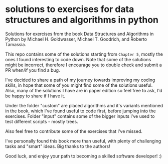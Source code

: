 # solutions to exercises for data structures and algorithms in python
Solutions for exercises from the book Data Structures and Algorithms in Python by Michael H. Goldwasser, Michael T. Goodrich, and Roberto Tamassia.

This repo contains some of the solutions starting from `Chapter 5`, mostly the ones I found interesting to code down. Note that some of the solutions might be incorrect, 
therefore I encourage you to double check and submit a PR when/if you find a bug.

I've decided to share a path of my journey towards improving my coding skills, in hope that some of you might find some of the solutions useful. Also, many of
the solutions I have are in paper edition so feel free to ask, I'd be happy to share if I have it.

Under the folder "custom" are placed algorithms and it's variants mentioned in the book, which I've found useful to code first, before jumping into the exercises. Folder
"input" contains some of the bigger inputs I've used to test different scripts - mostly trees.

Also feel free to contribute some of the exercises that I've missed.

I've personally found this book more than useful, with plenty of challenging tasks and "smart" ideas. Big thanks to the authors! 

Good luck, and enjoy your path to becoming a skilled software developer! :)
